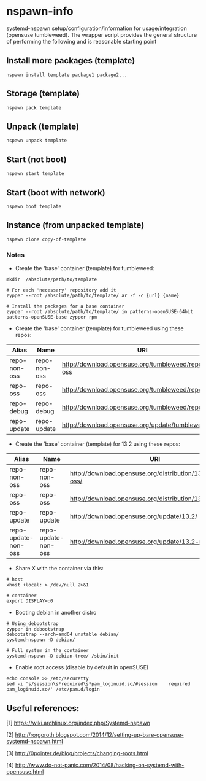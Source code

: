 # nspawn-info
systemd-nspawn setup/configuration/information for usage/integration (opensuse tumbleweed). The wrapper 
script provides the general structure of performing the following and is reasonable starting point

## Install more packages (template)
```text
nspawn install template package1 package2...
```

## Storage (template)
```text
nspawn pack template
```

## Unpack (template)
```text
nspawn unpack template
```

## Start (not boot)
```text'
nspawn start template
```

## Start (boot with network)
```text
nspawn boot template
```

## Instance (from unpacked template)
```text
nspawn clone copy-of-template
```

### Notes
* Create the 'base' container (template) for tumbleweed:
```text
mkdir  /absolute/path/to/template

# For each 'necessary' repository add it
zypper --root /absolute/path/to/template/ ar -f -c {url} {name}

# Install the packages for a base container
zypper --root /absolute/path/to/template/ in patterns-openSUSE-64bit patterns-openSUSE-base zypper rpm
```

* Create the 'base' container (template) for tumbleweed using these repos:

| Alias               | Name         | URI                                                    |
|---------------------|--------------|--------------------------------------------------------|
| repo-non-oss        | repo-non-oss | http://download.opensuse.org/tumbleweed/repo/non-oss   |
| repo-oss            | repo-oss     | http://download.opensuse.org/tumbleweed/repo/oss       |
| repo-debug          | repo-debug   | http://download.opensuse.org/tumbleweed/repo/debug     |
| repo-update         | repo-update  | http://download.opensuse.org/update/tumbleweed         |


* Create the 'base' container (template) for 13.2 using these repos:

| Alias               | Name                | URI                                                           |
|---------------------|---------------------|---------------------------------------------------------------|
| repo-non-oss        | repo-non-oss        | http://download.opensuse.org/distribution/13.2/repo/non-oss/  |
| repo-oss            | repo-oss            | http://download.opensuse.org/distribution/13.2/repo/oss/      |
| repo-update         | repo-update         | http://download.opensuse.org/update/13.2/                     |
| repo-update-non-oss | repo-update-non-oss | http://download.opensuse.org/update/13.2-non-oss/             |

* Share X with the container via this:
```text
# host
xhost +local: > /dev/null 2>&1

# container
export DISPLAY=:0
```
* Booting debian in another distro
```text
# Using debootstrap
zypper in debootstrap
debootstrap --arch=amd64 unstable debian/
systemd-nspawn -D debian/

# Full system in the container
systemd-nspawn -D debian-tree/ /sbin/init
```

* Enable root access (disable by default in openSUSE)
```text
echo console >> /etc/securetty
sed -i 's/session\s*required\s*pam_loginuid.so/#session    required     pam_loginuid.so/' /etc/pam.d/login
```

## Useful references:
[1] https://wiki.archlinux.org/index.php/Systemd-nspawn

[2] http://rorgoroth.blogspot.com/2014/12/setting-up-bare-opensuse-systemd-nspawn.html

[3] http://0pointer.de/blog/projects/changing-roots.html

[4] http://www.do-not-panic.com/2014/08/hacking-on-systemd-with-opensuse.html
